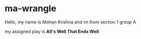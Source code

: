 # ma-wrangle
Hello, my name is Mohan Krishna and im from section 1 group A

my assigned play is **All's Well That Ends Well**




